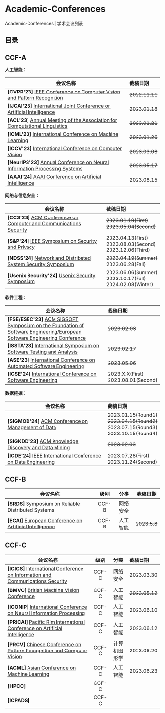# Academic-Conferences
Academic-Conferences | 学术会议列表



## 目录



## CCF-A

**人工智能：**

| 会议名称                                                     | 截稿日期       |
| ------------------------------------------------------------ | :------------- |
| **[CVPR'23]** [IEEE Conference on Computer Vision and Pattern Recognition](http://cvpr2023.thecvf.com/) | ~~2022.11.11~~ |
| **[IJCAI'23]** [International Joint Conference on Artificial Intelligence](https://ijcai-23.org/) | ~~2023.01.18~~ |
| **[ACL'23]** [Annual Meeting of the Association for Computational Linguistics](https://2023.aclweb.org/) | ~~2023.01.21~~ |
| **[ICML'23]** [International Conference on Machine Learning](https://icml.cc/Conferences/2023) | ~~2023.01.26~~ |
| **[ICCV'23]** [International Conference on Computer Vision](https://iccv2023.thecvf.com/) | ~~2023.03.08~~ |
| **[NeurIPS'23]** [Annual Conference on Neural Information Processing Systems](https://neurips.cc/Conferences/2023) | ~~2023.05.17~~ |
| **[AAAI'24]** [AAAI Conference on Artificial Intelligence](https://aaai.org/aaai-conference/) | 2023.08.15     |



**网络与信息安全：**

| 会议名称                                                     | 截稿日期                                                     |
| ------------------------------------------------------------ | :----------------------------------------------------------- |
| **[CCS'23]** [ACM Conference on Computer and Communications Security](https://www.sigsac.org/ccs/CCS2023/index.html) | ~~2023.01.19(First)~~<br>~~2023.05.04(Second)~~              |
| **[S&P'24]** [IEEE Symposium on Security and Privacy](https://www.ieee-security.org/TC/SP2024/cfpapers.html) | ~~2023.04.13(First)~~<br>2023.08.03(Second)<br>2023.12.06(Third) |
| **[NDSS'24]** [Network and Distributed System Security Symposium](https://www.ndss-symposium.org/ndss2024) | ~~2023.04.19(Summer)~~<br>2023.06.28(Fall)                   |
| **[Usenix Security'24]** [Usenix Security Symposium](https://www.usenix.org/conference/usenixsecurity24/call-for-papers) | 2023.06.06(Summer)<br>2023.10.17(Fall)<br>2024.02.08(Winter) |



**软件工程：**

| 会议名称                                                     | 截稿日期                                  |
| ------------------------------------------------------------ | :---------------------------------------- |
| **[FSE/ESEC'23]** [ACM SIGSOFT Symposium on the Foundation of Software Engineering/European Software Engineering Conference](https://2023.esec-fse.org/) | ~~2023.02.03~~                            |
| **[ISSTA'23]** [International Symposium on Software Testing and Analysis](https://conf.researchr.org/home/issta-2023) | ~~2023.02.17~~                            |
| **[ASE'23]** [International Conference on Automated Software Engineering](https://conf.researchr.org/home/ase-2023) | ~~2023.05.06~~                            |
| **[ICSE'24]** [International Conference on Software Engineering](https://conf.researchr.org/home/icse-2024) | ~~2023.X.X(First)~~<br>2023.08.01(Second) |



**数据挖掘：**

| 会议名称                                                     | 截稿日期       |
| ------------------------------------------------------------ | :------------- |
| **[SIGMOD'24]** [ACM Conference on Management of Data](http://2024.sigmod.org/) | ~~2023.01.15(Round1)~~<br>~~2023.04.15(Round2)~~<br>2023.07.15(Round3)<br>2023.10.15(Round4) |
| **[SIGKDD'23]** [ACM Knowledge Discovery and Data Mining](https://kdd.org/kdd2023/) | ~~2023.02.03~~ |
| **[ICDE'24]** [IEEE International Conference on Data Engineering](https://icde2024.github.io/) | 2023.07.28(First)<br>2023.11.24(Second) |





## CCF-B

| 会议名称                                                     | 级别  |   分类   |   截稿日期   |
| ------------------------------------------------------------ | :---: | :------: | :----------: |
| **[SRDS]** Symposium on Reliable Distributed Systems         | CCF-B | 网络安全 |              |
| **[ECAI]** [European Conference on Artificial Intelligence](https://ecai2023.eu/) | CCF-B | 人工智能 | ~~2023.5.8~~ |



## CCF-C

| 会议名称                                                     | 级别  |     分类     | 截稿日期       |
| ------------------------------------------------------------ | :---: | :----------: | :------------- |
| **[ICICS]** [International Conference on Information and Communications Security]() | CCF-C |   网络安全   | ~~2023.03.30~~ |
| **[BMVC]** [British Machine Vision Conference](https://bmvc2023.org/) | CCF-C |   人工智能   | ~~2023.05.12~~ |
| **[ICONIP]** [International Conference on Neural Information Processing](http://iconip2023.org/) | CCF-C |   人工智能   | 2023.06.10     |
| **[PRICAI]** [Pacific Rim International Conference on Artificial Intelligence](https://www.pricai.org/2023/) | CCF-C |   人工智能   | 2023.06.12     |
| **[PRCV]** [Chinese Conference on Pattern Recognition and Computer Vision](https://prcv2023.xmu.edu.cn/lwtg.htm) | CCF-C | 计算机图形学 | 2023.06.20     |
| **[ACML]** [Asian Conference on Machine Learning]()          | CCF-C |   人工智能   | 2023.06.23     |
| **[HPCC]**                                                   | CCF-C |              |                |
| **[ICPADS]**                                                 | CCF-C |              |                |
